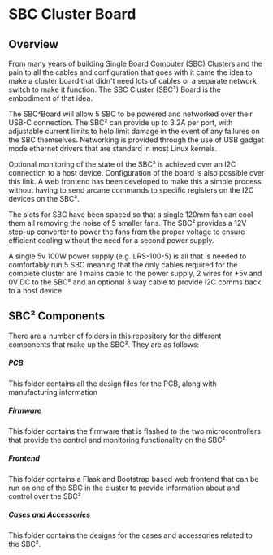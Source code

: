 # SBC Cluster Board

## Overview

From many years of building Single Board Computer (SBC) Clusters and the pain to all the cables and configuration that goes with it came the idea to make a cluster board that didn't need lots of cables or a separate network switch to make it function. The SBC Cluster (SBC&#178;) Board is the embodiment of that idea.

The SBC&#178;Board will allow 5 SBC to be powered and networked over their USB-C connection. The SBC&#178; can provide up to 3.2A per port, with adjustable current limits to help limit damage in the event of any failures on the SBC themselves. Networking is provided through the use of USB gadget mode ethernet drivers that are standard in most Linux kernels.

Optional monitoring of the state of the SBC&#178; is achieved over an I2C connection to a host device. Configuration of the board is also possible over this link. A web frontend has been developed to make this a simple process without having to send arcane commands to specific registers on the I2C devices on the SBC&#178;.

The slots for SBC have been spaced so that a single 120mm fan can cool them all removing the noise of 5 smaller fans. The SBC&#178; provides a 12V step-up converter to power the fans from the proper voltage to ensure efficient cooling without the need for a second power supply.

A single 5v 100W power supply (e.g. LRS-100-5) is all that is needed to comfortably run 5 SBC meaning that the only cables required for the complete cluster are 1 mains cable to the power supply, 2 wires for +5v and 0V DC to the SBC&#178; and an optional 3 way cable to provide I2C comms back to a host device.


## SBC&#178; Components

There are a number of folders in this repository for the different components that make up the SBC&#178;. They are as follows:

##### PCB

This folder contains all the design files for the PCB, along with manufacturing information

##### Firmware

This folder contains the firmware that is flashed to the two microcontrollers that provide the control and monitoring functionality on the SBC&#178;

##### Frontend

This folder contains a Flask and Bootstrap based web frontend that can be run on one of the SBC in the cluster to provide information about and control over the SBC&#178;


##### Cases and Accessories

This folder contains the designs for the cases and accessories related to the SBC&#178;. 